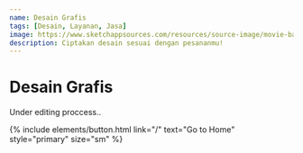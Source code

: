 ```yaml
---
name: Desain Grafis
tags: [Desain, Layanan, Jasa]
image: https://www.sketchappsources.com/resources/source-image/movie-badges-jurajjurik.png
description: Ciptakan desain sesuai dengan pesananmu!
---
```


# Desain Grafis

Under editing proccess..

<p class="text-center">
{% include elements/button.html link="/" text="Go to Home" style="primary" size="sm" %}
</p>
